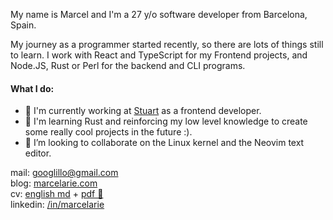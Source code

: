 My name is Marcel and I'm a 27 y/o software developer from Barcelona, Spain.

My journey as a programmer started recently, so there are lots of things still
to learn. I work with React and TypeScript for my Frontend projects, and
Node.JS, Rust or Perl for the backend and CLI programs.

#### What I do:

-   🦾 I'm currently working at [Stuart](https://github.com/StuartApp) as a
    frontend developer.
-   🌱 I'm learning Rust and reinforcing my low level knowledge to create some
    really cool projects in the future :).
-   💯 I’m looking to collaborate on the Linux kernel and the Neovim text
    editor.

mail: [ googlillo@gmail.com ](googlillo@gmail.com)\
blog: [marcelarie.com](https://www.marcelarie.com)\
cv: [english md](./marcel-cv.md) + [pdf 📄](/marcel-cv.pdf)\
linkedin: [/in/marcelarie](https://www.linkedin.com/in/marcelarie/)
